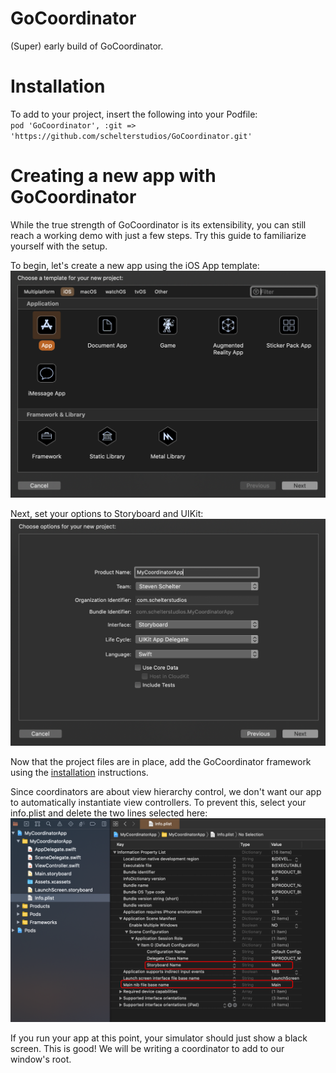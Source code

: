 # GoCoordinator
(Super) early build of GoCoordinator.

# Installation
 To add to your project, insert the following into your Podfile:  
`pod 'GoCoordinator', :git => 'https://github.com/schelterstudios/GoCoordinator.git'`

# Creating a new app with GoCoordinator
While the true strength of GoCoordinator is its extensibility, you can still reach a working demo with just a few steps. Try this guide to familiarize yourself with the setup.

To begin, let's create a new app using the iOS App template:
![Select App Template](/images/setup1.png)

Next, set your options to Storyboard and UIKit:
![New Project Options](/images/setup2.png)

Now that the project files are in place, add the GoCoordinator framework using the [installation](https://github.com/schelterstudios/GoCoordinator/blob/intro-documentation/README.md#installation) instructions.

Since coordinators are about view hierarchy control, we don't want our app to automatically instantiate view controllers. To prevent this, select your info.plist and delete the two lines selected here:
![Storyboard references in info.plist](/images/setup3.png)

If you run your app at this point, your simulator should just show a black screen. This is good! We will be writing a coordinator to add to our window's root.

